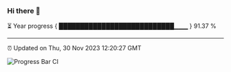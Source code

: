 ### Hi there 👋

⏳ Year progress { ███████████████████████████▁▁▁ } 91.37 %

---

⏰ Updated on Thu, 30 Nov 2023 12:20:27 GMT

![Progress Bar CI](https://github.com/liununu/liununu/workflows/Progress%20Bar%20CI/badge.svg)
